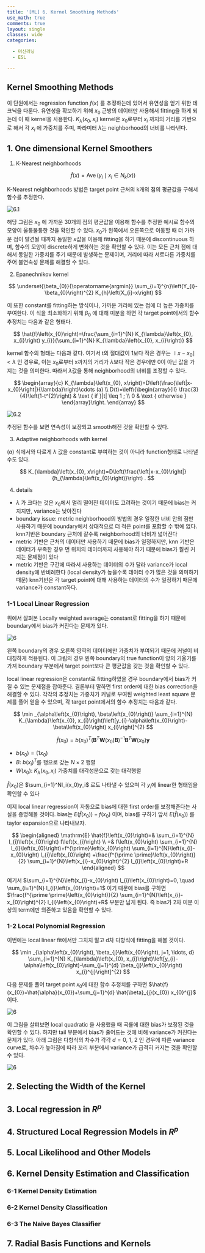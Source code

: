 ```yaml
---
title: '[ML] 6. Kernel Smoothing Methods'
use_math: true
comments: true
layout: single
classes: wide
categories:

  - 머신러닝
  - ESL

---
```


##  Kernel Smoothing Methods

이 단원에서는 regression function $f(x)$ 를 추정하는데 있어서 유연성을 얻기 위한 테크닉을 다룬다. 유연성을 확보하기 위해 $x_0$ 근방의 데이터만 사용해서 fitting을 하게 되는데 이 때 kernel을 사용한다. $K_{\lambda}(x_0,x_i)$ kernel은 $x_0$로부터 $x_i$ 까지의 거리를 기반으로 해서 각 $x_i$ 에 가중치를 주며, 파라미터 $\lambda$는 neighborhood의 너비를 나타낸다. 

## 1. One dimensional Kernel Smoothers

1. K-Nearest neighborhoods 



$$
\hat{f}(x)=\operatorname{Ave}\left(y_{i} \mid x_{i} \in N_{k}(x)\right)
$$


K-Nearest neighborhoods  방법은 target point 근처의 k개의 점의 평균값을 구해서 함수를 추정한다. 



![6.1](http://whdbfla6.github.io/assets/ml/6.1.PNG)



해당 그림은 $x_0$ 에 가까운 30개의 점의 평균값을 이용해 함수를 추정한 예시로 함수의 모양이 울퉁불퉁한 것을 확인할 수 있다. $x_0$가 왼쪽에서 오른쪽으로 이동할 때 더 가까운 점이 발견될 때까지 동일한 $x$값을 이용해 fitting을 하기 때문에 discontinuous 하며, 함수의 모양이 discrete하게 변화하는 것을 확인할 수 있다. 이는 모든 근처 점에 대해서 동일한 가중치를 주기 때문에 발생하는 문제이며, 거리에 따라 서로다른 가중치를 주어 불연속성 문제를 해결할 수 있다. 



2. Epanechnikov kernel



$$
\underset{\beta_{0}}{\operatorname{argmin}} \sum_{i=1}^{n}\left(Y_{i}-\beta_{0}\right)^{2} K_{h}\left(X_{i}-x\right)
$$



이 또한 constant를 fitting하는 방식이나, 가까운 거리에 있는 점에 더 높은 가중치를 부여한다.  이 식을 최소화하기 위해 $\beta_0$ 에 대해 미분을 하면 각 target point에서의 함수 추정치는 다음과 같은 형태다. 


$$
\hat{f}\left(x_{0}\right)=\frac{\sum_{i=1}^{N} K_{\lambda}\left(x_{0}, x_{i}\right) y_{i}}{\sum_{i=1}^{N} K_{\lambda}\left(x_{0}, x_{i}\right)}
$$


kernel 함수의 형태는 다음과 같다. 여기서 t의 절대값이 1보다 작은 경우는 $\mid x-x_{0}\mid < \lambda$ 인 경우로, 이는 $x_0$로부터 x까지의 거리가 $\lambda$보다 작은 경우에만 0이 아닌 값을 가지는 것을 의미한다. 따라서 $\lambda$값을 통해 neighborhood의 너비를 조정할 수 있다. 


$$
\begin{array}{c}
K_{\lambda}\left(x_{0}, x\right)=D\left(\frac{\left|x-x_{0}\right|}{\lambda}\right)\cdots (a) \\
D(t)=\left\{\begin{array}{ll}
\frac{3}{4}\left(1-t^{2}\right) & \text { if }|t| \leq 1 ; \\
0 & \text { otherwise }
\end{array}\right.
\end{array}
$$



![6.2](http://whdbfla6.github.io/assets/ml/6.2.PNG)



추정된 함수를 보면 연속성이 보장되고 smooth해진 것을 확인할 수 있다. 



3. Adaptive neighborhoods with kernel

$(a)$ 식에서와 다르게 $\lambda$ 값을 constant로 부여하는 것이 아니라 function형태로 나타낼 수도 있다. 



$$
K_{\lambda}\left(x_{0}, x\right)=D\left(\frac{\left|x-x_{0}\right|}{h_{\lambda}\left(x_{0}\right)}\right) .
$$



4. details 

- $\lambda$ 가 크다는 것은 $x_0$에서 멀리 떨어진 데이터도 고려하는 것이기 때문에 bias는 커지지만, variance는 낮아진다
- boundary issue: metric neighborhood의 방법의 경우 일정한 너비 안의 점만 사용하기 때문에 boundary에서 상대적으로 더 적은 point를 포함할 수 밖에 없다. knn기반은 boundary 근처에 갈수록 neighborhood의 너비가 넓어진다
- metric 기반은 근처의 데이터만 사용하기 때문에 bias가 일정하지만, knn 기반은 데이터가 부족한 경우 먼 위치의 데이터까지 사용해야 하기 때문에 bias가 훨씬 커지는 문제점이 있다
- metric 기반은 구간에 따라서 사용하는 데이터의 수가 달라 variance가 local density에 반비례한다 (local density가 높을수록 데이터 수가 많은 것을 의미하기 때문)  knn기반은 각 target point에 대해 사용하는 데이터의 수가 일정하기 때문에 variance가 constant하다.

### 1-1 Local Linear Regression

위에서 살펴본 Locally weighted average는 constant로 fitting을 하기 때문에 boundary에서 bias가 커진다는 문제가 있다. 



![6](http://whdbfla6.github.io/assets/ml/6.3.PNG)



왼쪽 boundary의 경우 오른쪽 영역의 데이터에만 가중치가 부여되기 때문에 커널이 비대칭하게 적용된다. 이 그림의 경우 왼쪽 boundary의 true function이 양의 기울기를 가져 boundary 부분에서 target point보다 큰 평균값을 갖는 것을 확인할 수 있다.

local linear regression은 constant로 fitting하였을 경우 boundary에서 bias가 커질 수 있는 문제점을 잡아준다. 결론부터 말하면 first order에 대한 bias correction을 해결할 수 있다. 각각의 추정치는 가중치가 커널로 부여된 weighted least square 문제를 풀어 얻을 수 있으며, 각 target point에서의 함수 추정치는 다음과 같다.



$$
\min _{\alpha\left(x_{0}\right), \beta\left(x_{0}\right)} \sum_{i=1}^{N} K_{\lambda}\left(x_{0}, x_{i}\right)\left[y_{i}-\alpha\left(x_{0}\right)-\beta\left(x_{0}\right) x_{i}\right]^{2}
$$

$$
\hat{f}\left(x_{0}\right)=b\left(x_{0}\right)^{T}\left(\mathbf{B}^{T} \mathbf{W}\left(x_{0}\right) \mathbf{B}\right)^{-1} \mathbf{B}^{T} \mathbf{W}\left(x_{0}\right) \mathbf{y}
$$



- $b(x_0) = (1 x_0)$
- $B$: $b(x_i)^T$를 행으로 갖는 $N\times 2$ 행렬
- $W(x_0)$: $K_{\lambda}(x_0,x_i)$ 가중치를 대각성분으로 갖는 대각행렬



$\hat{f}(x_0)$은 $\sum_{i=1}^Nl_i(x_0)y_i$ 로도 나타낼 수 있으며 각  $y_i$에 linear한 형태임을 확인할 수 있다

이제 local linear regression이 자동으로 bias에 대한 first order를 보정해준다는 사실을 증명해볼 것이다. bias는 $E(\hat{f}(x_0))-f(x_0)$ 이며, bias를 구하기 앞서 $E(\hat{f}(x_0))$ 를 taylor expansion으로 나타내보자.



$$
\begin{aligned}
\mathrm{E} \hat{f}\left(x_{0}\right)=& \sum_{i=1}^{N} l_{i}\left(x_{0}\right) f\left(x_{i}\right) \\
=& f\left(x_{0}\right) \sum_{i=1}^{N} l_{i}\left(x_{0}\right)+f^{\prime}\left(x_{0}\right) \sum_{i=1}^{N}\left(x_{i}-x_{0}\right) l_{i}\left(x_{0}\right)
+\frac{f^{\prime \prime}\left(x_{0}\right)}{2} \sum_{i=1}^{N}\left(x_{i}-x_{0}\right)^{2} l_{i}\left(x_{0}\right)+R
\end{aligned}
$$



여기서 $\sum_{i=1}^{N}\left(x_{i}-x_{0}\right) l_{i}\left(x_{0}\right)=0, \quad \sum_{i=1}^{N} l_{i}\left(x_{0}\right)=1$ 이기 때문에 bias를 구하면 $\frac{f^{\prime \prime}\left(x_{0}\right)}{2} \sum_{i=1}^{N}\left(x_{i}-x_{0}\right)^{2} l_{i}\left(x_{0}\right)+R$  부분만 남게 된다. 즉 bias가 2차 미분 이상의 term에만 의존하고 있음을 확인할 수 있다. 



### 1-2 Local Polynomial Regression

이번에는 local linear fit에서만 그치지 말고 d차 다항식에 fitting을 해볼 것이다.



$$
\min _{\alpha\left(x_{0}\right), \beta_{j}\left(x_{0}\right), j=1, \ldots, d} \sum_{i=1}^{N} K_{\lambda}\left(x_{0}, x_{i}\right)\left[y_{i}-\alpha\left(x_{0}\right)-\sum_{j=1}^{d} \beta_{j}\left(x_{0}\right) x_{i}^{j}\right]^{2}
$$



다음 문제를 풀어 target point $x_0$에 대한 함수 추정치를 구하면 $\hat{f}(x_{0})=\hat{\alpha}(x_{0})+\sum_{j=1}^{d} \hat{\beta}_{j}(x_{0}) x_{0}^{j}$ 이다. 



![6](http://whdbfla6.github.io/assets/ml/6.5.PNG)



이 그림을 살펴보면 local quadratic 을 사용했을 때 곡률에 대한 bias가 보정된 것을 확인할 수 있다.  하지만 tail 부분에서 bias가 줄어드는 것에 비해 variance가 커진다는 문제가 있다. 아래 그림은 다항식의 차수가 각각 $d=0,\ 1,\ 2$ 인 경우에 따른 variance curve로,  차수가 높아짐에 따라 꼬리 부분에서 variance가 급격히 커지는 것을 확인할 수 있다. 



![6](http://whdbfla6.github.io/assets/ml/6.6.PNG)



## 2. Selecting the Width of the Kernel



## 3. Local regression in $R^p$



 ## 4. Structured Local Regression Models in $R^p$



## 5. Local Likelihood and Other Models



## 6. Kernel Density Estimation and Classification



### 6-1 Kernel Density Estimation



### 6-2 Kernel Density Classification



### 6-3 The Naive Bayes Classifier



## 7. Radial Basis Functions and Kernels 



